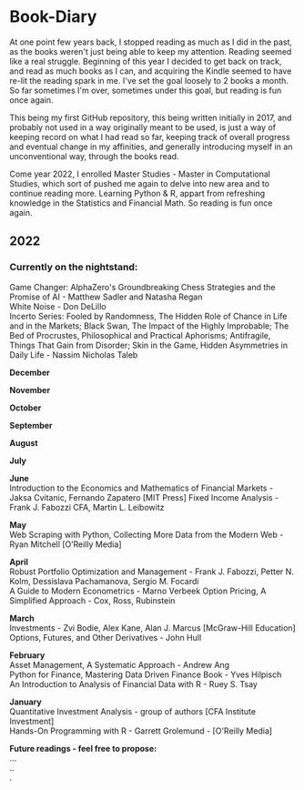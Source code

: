 # Book-Diary  

At one point few years back, I stopped reading as much as I did in the past, as the books weren't just being able to keep my attention. Reading seemed like a real struggle. Beginning of this year I decided to get back on track, and read as much books as I can, and acquiring the Kindle seemed to have re-lit the reading spark in me. I've set the goal loosely to 2 books a month. So far sometimes I'm over, sometimes under this goal, but reading is fun once again.  

This being my first GitHub repository, this being written initially in 2017, and probably not used in a way originally meant to be used, is just a way of keeping record on what I had read so far, keeping track of overall progress and eventual change in my affinities, and generally introducing myself in an unconventional way, through the books read.  

Come year 2022, I enrolled Master Studies - Master in Computational Studies, which sort of pushed me again to delve into new area and to continue reading more. Learning Python & R, appart from refreshing knowledge in the Statistics and Financial Math. So reading is fun once again.  

## 2022

### Currently on the nightstand:  
Game Changer: AlphaZero's Groundbreaking Chess Strategies and the Promise of AI - Matthew Sadler and Natasha Regan  
White Noise - Don DeLillo  
Incerto Series: Fooled by Randomness, The Hidden Role of Chance in Life and in the Markets; Black Swan, The Impact of the Highly Improbable; The Bed of Procrustes, Philosophical and Practical Aphorisms; Antifragile, Things That Gain from Disorder; Skin in the Game, Hidden Asymmetries in Daily Life - Nassim Nicholas Taleb  

**December**

**November**

**October**

**September**

**August**  

**July**

**June**  
Introduction to the Economics and Mathematics of Financial Markets - Jaksa Cvitanic, Fernando Zapatero [MIT Press]
Fixed Income Analysis - Frank J. Fabozzi CFA, Martin L. Leibowitz  

**May**  
Web Scraping with Python, Collecting More Data from the Modern Web - Ryan Mitchell [O’Reilly Media]  

**April**  
Robust Portfolio Optimization and Management -  Frank J. Fabozzi, Petter N. Kolm, Dessislava Pachamanova, Sergio M. Focardi  
A Guide to Modern Econometrics - Marno Verbeek
Option Pricing, A Simplified Approach - Cox, Ross, Rubinstein

**March**  
Investments - Zvi Bodie, Alex Kane, Alan J. Marcus [McGraw-Hill Education]  
Options, Futures, and Other Derivatives - John Hull  

**February**  
Asset Management, A Systematic Approach - Andrew Ang  
Python for Finance, Mastering Data Driven Finance  Book - Yves Hilpisch  
An Introduction to Analysis of Financial Data with R - Ruey S. Tsay

**January**  
Quantitative Investment Analysis - group of authors [CFA Institute Investment]  
Hands-On Programming with R - Garrett Grolemund - [O'Reilly Media]  

**Future readings - feel free to propose:**  
...  
..  
.
